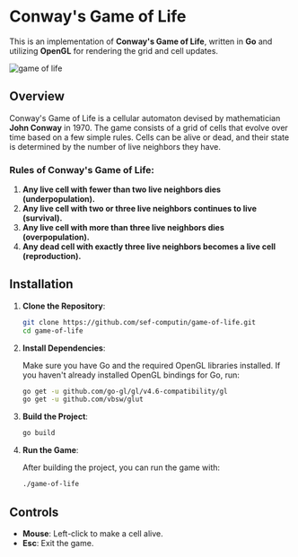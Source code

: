 # Conway's Game of Life

This is an implementation of **Conway's Game of Life**, written in **Go** and utilizing **OpenGL** for rendering the grid and cell updates.

![game of life](https://github.com/user-attachments/assets/a5ec00ab-4b7e-45b3-857a-089c25f21fe1)

## Overview

Conway's Game of Life is a cellular automaton devised by mathematician **John Conway** in 1970. The game consists of a grid of cells that evolve over time based on a few simple rules. Cells can be alive or dead, and their state is determined by the number of live neighbors they have.

### Rules of Conway's Game of Life:

1.  **Any live cell with fewer than two live neighbors dies (underpopulation).**
2.  **Any live cell with two or three live neighbors continues to live (survival).**
3.  **Any live cell with more than three live neighbors dies (overpopulation).**
4.  **Any dead cell with exactly three live neighbors becomes a live cell (reproduction).**

## Installation

1.  **Clone the Repository**:
    
    ```bash
    git clone https://github.com/sef-computin/game-of-life.git
    cd game-of-life
    ```
    
2.  **Install Dependencies**:
    
    Make sure you have Go and the required OpenGL libraries installed. If you haven't already installed OpenGL bindings for Go, run:
    
    ```bash
    go get -u github.com/go-gl/gl/v4.6-compatibility/gl
    go get -u github.com/vbsw/glut
    ```
    
3.  **Build the Project**:
    
    ```bash
    go build
    
    ```
    
4.  **Run the Game**:
    
    After building the project, you can run the game with:
    
    ```bash
    ./game-of-life
    
    ```
## Controls

-   **Mouse**: Left-click to make a cell alive.
-   **Esc**: Exit the game.
